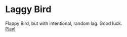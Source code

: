 # Laggy Bird
Flappy Bird, but with intentional, random lag. Good luck.  
[Play!](https://mr4739.github.io/Laggy-Bird/)
